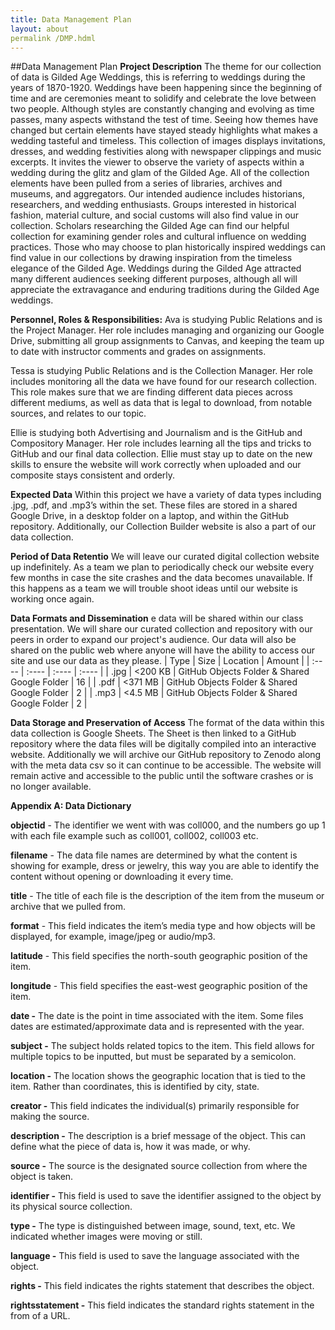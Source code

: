 ```yaml
---
title: Data Management Plan
layout: about
permalink /DMP.hdml
---
```

##Data Management Plan
**Project Description**
The theme for our collection of data is Gilded Age Weddings, this is referring to weddings during the years of 1870-1920. Weddings have been happening since the beginning of time and are ceremonies meant to solidify and celebrate the love between two people. Although styles are constantly changing and evolving as time passes, many aspects withstand the test of time. Seeing how themes have changed but certain elements have stayed steady highlights what makes a wedding tasteful and timeless. This collection of images displays invitations, dresses, and wedding festivities along with newspaper clippings and music excerpts. It invites the viewer to observe the variety of aspects within a wedding during the glitz and glam of the Gilded Age. All of the collection elements have been pulled from a series of libraries, archives and museums, and aggregators. Our intended audience includes historians, researchers, and wedding enthusiasts. Groups interested in historical fashion, material culture, and social customs will also find value in our collection. Scholars researching the Gilded Age can find our helpful collection for examining gender roles and cultural influence on wedding practices. Those who may choose to plan historically inspired weddings can find value in our collections by drawing inspiration from the timeless elegance of the Gilded Age. Weddings during the Gilded Age attracted many different audiences seeking different purposes, although all will appreciate the extravagance and enduring traditions during the Gilded Age weddings. 

**Personnel, Roles & Responsibilities:**
Ava is studying Public Relations and is the Project Manager. Her role includes managing and organizing our Google Drive, submitting all group assignments to Canvas, and keeping the team up to date with instructor comments and grades on assignments.

Tessa is studying Public Relations and is the Collection Manager. Her role includes monitoring all the data we have found for our research collection. This role makes sure that we are finding different data pieces across different mediums, as well as data that is legal to download, from notable sources, and relates to our topic. 

Ellie is studying both Advertising and Journalism and is the GitHub and Compository Manager. Her role includes learning all the tips and tricks to GitHub and our final data collection. Ellie must stay up to date on the new skills to ensure the website will work correctly when uploaded and our composite stays consistent and orderly.

**Expected Data**
Within this project we have a variety of data types including .jpg, .pdf, and .mp3’s within the set. These files are stored in a shared Google Drive, in a desktop folder on a laptop, and within the GitHub repository. Additionally, our Collection Builder website is also a part of our data collection.

**Period of Data Retentio**
We will leave our curated digital collection website up indefinitely. As a team we plan to periodically check our website every few months in case the site crashes and the data becomes unavailable. If this happens as a team we will trouble shoot ideas until our website is working once again.

**Data Formats and Dissemination**
e data will be shared within our class presentation. We will share our curated collection and repository with our peers in order to expand our project's audience. Our data will also be shared on the public web where anyone will have the ability to access our site and use our data as they please.
| Type | Size | Location | Amount |
| :---- | :---- | :---- | :---- |
| .jpg | \<200 KB | GitHub Objects Folder & Shared Google Folder | 16 |
| .pdf | \<371 MB | GitHub Objects Folder & Shared Google Folder | 2 |
| .mp3 | \<4.5 MB | GitHub Objects Folder & Shared Google Folder | 2 |

**Data Storage and Preservation of Access** 
The format of the data within this data collection is Google Sheets. The Sheet is then linked to a GitHub repository where the data files will be digitally compiled into an interactive website. Additionally we will archive our GitHub repository to Zenodo along with the meta data csv so it can continue to be accessible. The website will remain active and accessible to the public until the software crashes or is no longer available. 

**Appendix A: Data Dictionary** 

**objectid** \- The identifier we went with was coll000, and the numbers go up 1 with each file example such as coll001, coll002, coll003 etc.

**filename** \- The data file names are determined by what the content is showing for example, dress or jewelry, this way you are able to identify the content without opening or downloading it every time.

**title** \- The title of each file is the description of the item from the museum or archive that we pulled from. 

**format** \- This field indicates the item’s media type and how objects will be displayed, for example, image/jpeg or audio/mp3. 

**latitude** \- This field specifies the north-south geographic position of the item. 

**longitude** \- This field specifies the east-west geographic position of the item. 

**date \-** The date is the point in time associated with the item. Some files dates are estimated/approximate data and is represented with the year. 

**subject \-** The subject holds related topics to the item. This field allows for multiple topics to be inputted, but must be separated by a semicolon. 

**location \-** The location shows the geographic location that is tied to the item. Rather than coordinates, this is identified by city, state. 

**creator \-** This field indicates the individual(s) primarily responsible for making the source. 

**description \-** The description is a brief message of the object. This can define what the piece of data is, how it was made, or why. 

**source \-** The source is the designated source collection from where the object is taken. 

**identifier \-** This field is used to save the identifier assigned to the object by its physical source collection. 

**type \-** The type is distinguished between image, sound, text, etc. We indicated whether images were moving or still. 

**language \-** This field is used to save the language associated with the object. 

**rights \-** This field indicates the rights statement that describes the object. 

**rightsstatement \-** This field indicates the standard rights statement in the from of a URL. 


